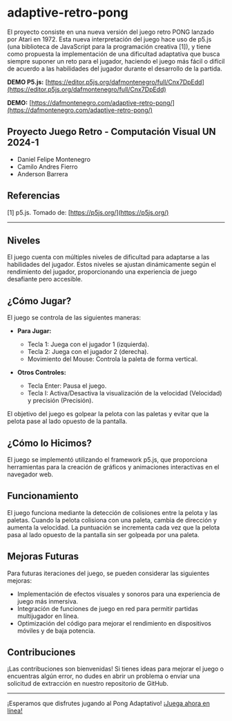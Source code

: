 # adaptive-retro-pong

El proyecto consiste en una nueva versión del juego retro PONG lanzado por Atari en 1972. Esta nueva interpretación del juego hace uso de p5.js (una biblioteca de JavaScript para la programación creativa [1]), y tiene como propuesta la implementación de una dificultad adaptativa que busca siempre suponer un reto para el jugador, haciendo el juego más fácil o difícil de acuerdo a las habilidades del jugador durante el desarrollo de la partida.

**DEMO P5.js:** [https://editor.p5js.org/dafmontenegro/full/Cnx7DpEdd](https://editor.p5js.org/dafmontenegro/full/Cnx7DpEdd)

**DEMO:** [https://dafmontenegro.com/adaptive-retro-pong/](https://dafmontenegro.com/adaptive-retro-pong/)

## Proyecto Juego Retro - Computación Visual UN 2024-1
- Daniel Felipe Montenegro
- Camilo Andres Fierro
- Anderson Barrera

## Referencias
[1] p5.js. Tomado de: [https://p5js.org/](https://p5js.org/)

---

## Niveles

El juego cuenta con múltiples niveles de dificultad para adaptarse a las habilidades del jugador. Estos niveles se ajustan dinámicamente según el rendimiento del jugador, proporcionando una experiencia de juego desafiante pero accesible.

## ¿Cómo Jugar?

El juego se controla de las siguientes maneras:

- **Para Jugar:**
  - Tecla 1: Juega con el jugador 1 (izquierda).
  - Tecla 2: Juega con el jugador 2 (derecha).
  - Movimiento del Mouse: Controla la paleta de forma vertical.

- **Otros Controles:**
  - Tecla Enter: Pausa el juego.
  - Tecla I: Activa/Desactiva la visualización de la velocidad (Velocidad) y precisión (Precisión).

El objetivo del juego es golpear la pelota con las paletas y evitar que la pelota pase al lado opuesto de la pantalla.

## ¿Cómo lo Hicimos?

El juego se implementó utilizando el framework p5.js, que proporciona herramientas para la creación de gráficos y animaciones interactivas en el navegador web.

## Funcionamiento

El juego funciona mediante la detección de colisiones entre la pelota y las paletas. Cuando la pelota colisiona con una paleta, cambia de dirección y aumenta la velocidad. La puntuación se incrementa cada vez que la pelota pasa al lado opuesto de la pantalla sin ser golpeada por una paleta.

## Mejoras Futuras

Para futuras iteraciones del juego, se pueden considerar las siguientes mejoras:

- Implementación de efectos visuales y sonoros para una experiencia de juego más inmersiva.
- Integración de funciones de juego en red para permitir partidas multijugador en línea.
- Optimización del código para mejorar el rendimiento en dispositivos móviles y de baja potencia.

## Contribuciones

¡Las contribuciones son bienvenidas! Si tienes ideas para mejorar el juego o encuentras algún error, no dudes en abrir un problema o enviar una solicitud de extracción en nuestro repositorio de GitHub.

---

¡Esperamos que disfrutes jugando al Pong Adaptativo! [¡Juega ahora en línea!](https://dafmontenegro.com/adaptive-retro-pong/)

